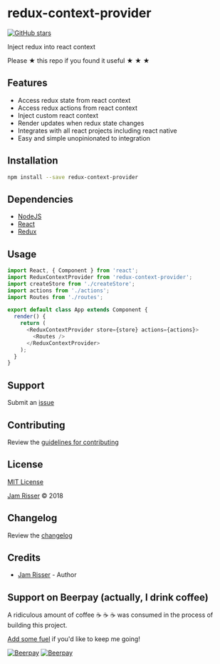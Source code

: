 # redux-context-provider

[![GitHub stars](https://img.shields.io/github/stars/jamrizzi/redux-context-provider.svg?style=social&label=Stars)](https://github.com/jamrizzi/redux-context-provider)

Inject redux into react context

Please &#9733; this repo if you found it useful &#9733; &#9733; &#9733;


## Features

* Access redux state from react context
* Access redux actions from react context
* Inject custom react context
* Render updates when redux state changes
* Integrates with all react projects including react native
* Easy and simple unopinionated to integration


## Installation

```sh
npm install --save redux-context-provider
```


## Dependencies

* [NodeJS](https://nodejs.org)
* [React](https://reactjs.org)
* [Redux](https://www.npmjs.com/package/redux)


## Usage

```js
import React, { Component } from 'react';
import ReduxContextProvider from 'redux-context-provider';
import createStore from './createStore';
import actions from './actions';
import Routes from './routes';

export default class App extends Component {
  render() {
    return (
      <ReduxContextProvider store={store} actions={actions}>
        <Routes />
      </ReduxContextProvider>
    );
  }
}
```


## Support

Submit an [issue](https://github.com/jamrizzi/redux-context-provider/issues/new)


## Contributing

Review the [guidelines for contributing](https://github.com/jamrizzi/redux-context-provider/blob/master/CONTRIBUTING.md)


## License

[MIT License](https://github.com/jamrizzi/redux-context-provider/blob/master/LICENSE)

[Jam Risser](https://jam.jamrizzi.com) &copy; 2018


## Changelog

Review the [changelog](https://github.com/jamrizzi/redux-context-provider/blob/master/CHANGELOG.md)


## Credits

* [Jam Risser](https://jam.jamrizzi.com) - Author


## Support on Beerpay (actually, I drink coffee)

A ridiculous amount of coffee :coffee: :coffee: :coffee: was consumed in the process of building this project.

[Add some fuel](https://beerpay.io/jamrizzi/redux-context-provider) if you'd like to keep me going!

[![Beerpay](https://beerpay.io/jamrizzi/redux-context-provider/badge.svg?style=beer-square)](https://beerpay.io/jamrizzi/redux-context-provider)  [![Beerpay](https://beerpay.io/jamrizzi/redux-context-provider/make-wish.svg?style=flat-square)](https://beerpay.io/jamrizzi/redux-context-provider?focus=wish)
